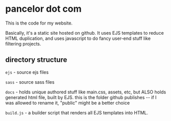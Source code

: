 # pancelor dot com

This is the code for my website.

Basically, it's a static site hosted on github. It uses EJS templates to reduce HTML duplication, and uses javascript to do fancy user-end stuff like filtering projects.

## directory structure

`ejs` - source ejs files

`sass` - source sass files

`docs` - holds unique authored stuff like main.css, assets, etc, but ALSO holds generated html file, built by EJS. this is the folder github publishes -- if I was allowed to rename it, "public" might be a better choice

`build.js` - a builder script that renders all EJS templates into HTML.
